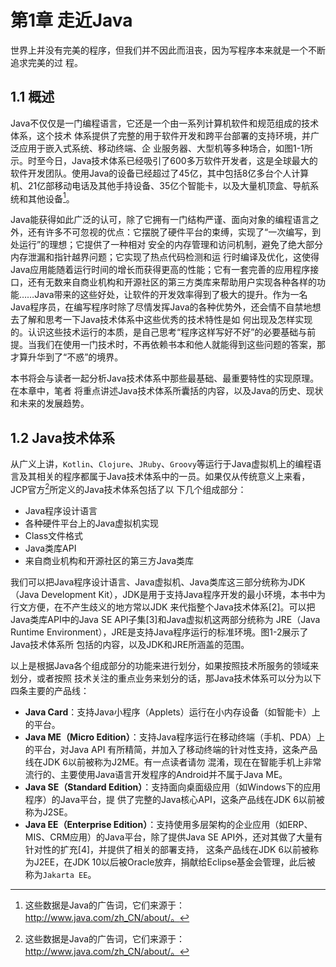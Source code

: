 # 第1章 走近Java

世界上并没有完美的程序，但我们并不因此而沮丧，因为写程序本来就是一个不断追求完美的过 程。



## 1.1 概述

Java不仅仅是一门编程语言，它还是一个由一系列计算机软件和规范组成的技术体系，这个技术 体系提供了完整的用于软件开发和跨平台部署的支持环境，并广泛应用于嵌入式系统、移动终端、企 业服务器、大型机等多种场合，如图1-1所示。时至今日，Java技术体系已经吸引了600多万软件开发者，这是全球最大的软件开发团队。使用Java的设备已经超过了45亿，其中包括8亿多台个人计算机、21亿部移动电话及其他手持设备、35亿个智能卡，以及大量机顶盒、导航系统和其他设备[^1]。

Java能获得如此广泛的认可，除了它拥有一门结构严谨、面向对象的编程语言之外，还有许多不可忽视的优点：它摆脱了硬件平台的束缚，实现了“一次编写，到处运行”的理想；它提供了一种相对 安全的内存管理和访问机制，避免了绝大部分内存泄漏和指针越界问题；它实现了热点代码检测和运 行时编译及优化，这使得Java应用能随着运行时间的增长而获得更高的性能；它有一套完善的应用程序接口，还有无数来自商业机构和开源社区的第三方类库来帮助用户实现各种各样的功能……Java带来的这些好处，让软件的开发效率得到了极大的提升。作为一名Java程序员，在编写程序时除了尽情发挥Java的各种优势外，还会情不自禁地想去了解和思考一下Java技术体系中这些优秀的技术特性是如 何出现及怎样实现的。认识这些技术运行的本质，是自己思考“程序这样写好不好”的必要基础与前 提。当我们在使用一门技术时，不再依赖书本和他人就能得到这些问题的答案，那才算升华到了“不惑”的境界。

本书将会与读者一起分析Java技术体系中那些最基础、最重要特性的实现原理。在本章中，笔者 将重点讲述Java技术体系所囊括的内容，以及Java的历史、现状和未来的发展趋势。

[^1]: 这些数据是Java的广告词，它们来源于：http://www.java.com/zh_CN/about/。

## 1.2 Java技术体系

从广义上讲，`Kotlin`、`Clojure`、`JRuby`、`Groovy`等运行于Java虚拟机上的编程语言及其相关的程序都属于Java技术体系中的一员。如果仅从传统意义上来看，JCP官方[^1]所定义的Java技术体系包括了以 下几个组成部分：

* Java程序设计语言
* 各种硬件平台上的Java虚拟机实现
* Class文件格式
* Java类库API
* 来自商业机构和开源社区的第三方Java类库

 我们可以把Java程序设计语言、Java虚拟机、Java类库这三部分统称为JDK（Java Development Kit），JDK是用于支持Java程序开发的最小环境，本书中为行文方便，在不产生歧义的地方常以JDK 来代指整个Java技术体系[2]。可以把Java类库API中的Java SE API子集[3]和Java虚拟机这两部分统称为 JRE（Java Runtime Environment），JRE是支持Java程序运行的标准环境。图1-2展示了Java技术体系所 包括的内容，以及JDK和JRE所涵盖的范围。

 以上是根据Java各个组成部分的功能来进行划分，如果按照技术所服务的领域来划分，或者按照 技术关注的重点业务来划分的话，那Java技术体系可以分为以下四条主要的产品线：

* **Java Card**：支持Java小程序（Applets）运行在小内存设备（如智能卡）上的平台。
* **Java ME（Micro Edition）**：支持Java程序运行在移动终端（手机、PDA）上的平台，对Java API 有所精简，并加入了移动终端的针对性支持，这条产品线在JDK 6以前被称为J2ME。有一点读者请勿 混淆，现在在智能手机上非常流行的、主要使用Java语言开发程序的Android并不属于Java ME。
* **Java SE（Standard Edition）**：支持面向桌面级应用（如Windows下的应用程序）的Java平台，提 供了完整的Java核心API，这条产品线在JDK 6以前被称为J2SE。
* **Java EE（Enterprise Edition）**：支持使用多层架构的企业应用（如ERP、MIS、CRM应用）的Java平台，除了提供Java SE API外，还对其做了大量有针对性的扩充[4]，并提供了相关的部署支持， 这条产品线在JDK 6以前被称为J2EE，在JDK 10以后被Oracle放弃，捐献给Eclipse基金会管理，此后被 称为`Jakarta EE`。

[^1]: JCP：Java Community Process，就是人们常说的“Java社区”，这是一个由业界多家技术巨头组成的 社区组织，用于定义和发展Java的技术规范。
[^2]: 本书将以OpenJDK/OracleJDK中的HotSpot虚拟机为主脉络进行讲述，这是目前业界占统治地位的 JDK和虚拟机，但它们并非唯一的选择，当本书中涉及其他厂商的JDK和其他Java虚拟机的内容时，笔者会指明上下文中JDK的全称。
[^3]: Java SE API范围：https://docs.oracle.com/en/java/javase/12/docs/api/index.html。
[^4]: 这些扩展一般以javax.*作为包名，而以java.*为包名的包都是Java SE API的核心包，但由于历史原 因，一部分曾经是扩展包的API后来进入了核心包中，因此核心包中也包含了不少javax.*开头的包名。
